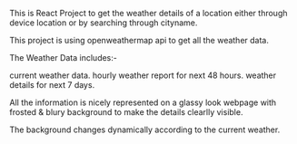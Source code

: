 This is React Project to get the weather details of a location either through device location
or by searching through cityname.

This project is using openweathermap api to get all the weather data.

The Weather Data includes:-

current weather data.
hourly weather report for next 48 hours.
weather details for next 7 days.

All the information is nicely represented on a glassy look webpage with frosted & blury background to make the details clearlly visible.

The background changes dynamically according to the current weather.
